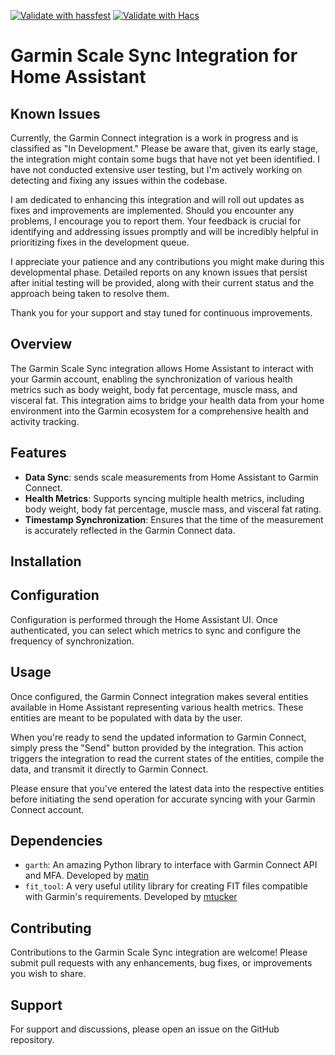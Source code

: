 [![Validate with hassfest](https://github.com/encodedLife/hassio_garmin_scale_sync/actions/workflows/hassfest.yaml/badge.svg?branch=main)](https://github.com/encodedLife/hassio_garmin_scale_sync/actions/workflows/hassfest.yaml)
[![Validate with Hacs](https://github.com/encodedLife/hassio_garmin_scale_sync/actions/workflows/validate.yml/badge.svg?branch=main)](https://github.com/encodedLife/hassio_garmin_scale_sync/actions/workflows/validate.yml)

# Garmin Scale Sync Integration for Home Assistant

## Known Issues

Currently, the Garmin Connect integration is a work in progress and is classified as "In Development." Please be aware that, given its early stage, the integration might contain some bugs that have not yet been identified. I have not conducted extensive user testing, but I'm actively working on detecting and fixing any issues within the codebase.

I am dedicated to enhancing this integration and will roll out updates as fixes and improvements are implemented. Should you encounter any problems, I encourage you to report them. Your feedback is crucial for identifying and addressing issues promptly and will be incredibly helpful in prioritizing fixes in the development queue.

I appreciate your patience and any contributions you might make during this developmental phase. Detailed reports on any known issues that persist after initial testing will be provided, along with their current status and the approach being taken to resolve them.

Thank you for your support and stay tuned for continuous improvements.


## Overview
The Garmin Scale Sync integration allows Home Assistant to interact with your Garmin account, enabling the synchronization of various health metrics such as body weight, body fat percentage, muscle mass, and visceral fat. This integration aims to bridge your health data from your home environment into the Garmin ecosystem for a comprehensive health and activity tracking.

## Features
- **Data Sync**: sends scale measurements from Home Assistant to Garmin Connect.
- **Health Metrics**: Supports syncing multiple health metrics, including body weight, body fat percentage, muscle mass, and visceral fat rating.
- **Timestamp Synchronization**: Ensures that the time of the measurement is accurately reflected in the Garmin Connect data.

## Installation



## Configuration
Configuration is performed through the Home Assistant UI. Once authenticated, you can select which metrics to sync and configure the frequency of synchronization.

## Usage

Once configured, the Garmin Connect integration makes several entities available in Home Assistant representing various health metrics. These entities are meant to be populated with data by the user.

When you're ready to send the updated information to Garmin Connect, simply press the "Send" button provided by the integration. This action triggers the integration to read the current states of the entities, compile the data, and transmit it directly to Garmin Connect.

Please ensure that you've entered the latest data into the respective entities before initiating the send operation for accurate syncing with your Garmin Connect account.



## Dependencies
- `garth`: An amazing Python library to interface with Garmin Connect API and MFA. Developed by [matin](https://github.com/matin)
- `fit_tool`: A very useful utility library for creating FIT files compatible with Garmin's requirements. Developed by [mtucker](https://pypi.org/user/mtucker)

## Contributing
Contributions to the Garmin Scale Sync integration are welcome! Please submit pull requests with any enhancements, bug fixes, or improvements you wish to share.

## Support
For support and discussions, please open an issue on the GitHub repository.




